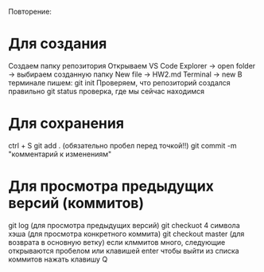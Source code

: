 Повторение:

# Для создания

Создаем папку репозитория
Открываем VS Code
Explorer -> open folder -> выбираем созданную папку
New file -> HW2.md
Terminal -> new
В терминале пишем: git init
Проверяем, что репозиторий создался правильно
git status проверка, где мы сейчас находимся

# Для сохранения

ctrl + S
git add . (обязательно пробел перед точкой!!)
git commit -m "комментарий к изменениям"

# Для просмотра предыдущих версий (коммитов)

git log (для просмотра предыдущих версий)
git checkuot 4 символа хэша (для просмотра конкретного коммита)
git checkout master (для возврата в основную ветку)
если клммитов много, следующие открываются пробелом или клавишей enter
чтобы выйти из списка коммитов нажать клавишу Q
